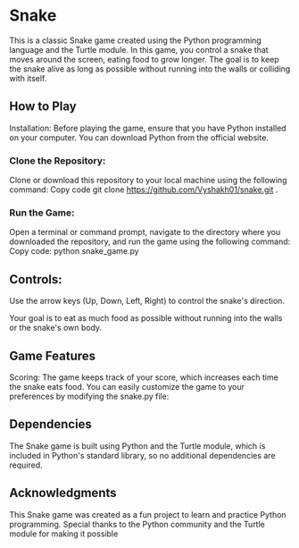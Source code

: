 # Snake 

 This is a classic Snake game created using the Python programming language and the Turtle module. 
 In this game, you control a snake that moves around the screen, eating food to grow longer. 
 The goal is to keep the snake alive as long as possible without running into the walls or colliding with itself.

## How to Play
Installation: Before playing the game, ensure that you have Python installed on your computer. You can download Python from the official website.

### Clone the Repository:

Clone or download this repository to your local machine using the following command:
Copy code
git clone https://github.com/Vyshakh01/snake.git  .
### Run the Game:

Open a terminal or command prompt, navigate to the directory where you downloaded the repository, and run the game using the following command:
Copy code:
python snake_game.py


## Controls:

Use the arrow keys (Up, Down, Left, Right) to control the snake's direction.

Your goal is to eat as much food as possible without running into the walls or the snake's own body.


## Game Features
Scoring: The game keeps track of your score, which increases each time the snake eats food.
You can easily customize the game to your preferences by modifying the snake.py file:

## Dependencies
The Snake game is built using Python and the Turtle module, which is included in Python's standard library, so no additional dependencies are required.

## Acknowledgments
This Snake game was created as a fun project to learn and practice Python programming. Special thanks to the Python community and the Turtle module for making it possible
